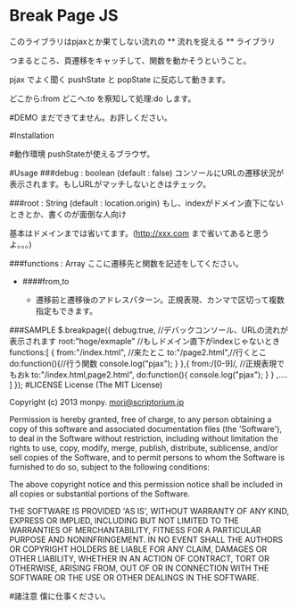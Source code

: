 # Break Page JS

このライブラリはpjaxとか果てしない流れの ** 流れを捉える ** ライブラリ

つまるところ、頁遷移をキャッチして、関数を動かそうということ。

pjax でよく聞く pushState と popState に反応して動きます。

どこから:from どこへ:to を察知して処理:do します。

#DEMO
まだできてません。お許しください。

#Installation
	<script type="text/javascript" src="./jsvascripts/vendor/jquery.1.8.3"></script>
	<script type="text/javascript" src="./javascripts/vendor/jquery.breakpage.js"></script>

#動作環境
pushStateが使えるブラウザ。

#Usage
###debug : boolean (default : false)
コンソールにURLの遷移状況が表示されます。もしURLがマッチしないときはチェック。

###root : String (default : location.origin)
もし、indexがドメイン直下にないときとか、書くのが面倒な人向け

基本はドメインまでは省いてます。(http://xxx.com まで省いてあると思うよ。。。)

###functions : Array
ここに遷移先と関数を記述をしてください。

* ####from,to
	
	* 遷移前と遷移後のアドレスパターン。正規表現、カンマで区切って複数指定もできます。

###SAMPLE
	$.breakpage({
		debug:true, //デバックコンソール、URLの流れが表示されます
		root:"hoge/exmaple" //もしドメイン直下がindexじゃないとき
		functions:[
			{
				from:"/index.html",	//来たとこ
				to:"/page2.html",//行くとこ
				do:function(){//行う関数
					console.log("pjax");
				}
			},{
				from:/[0-9]/, //正規表現でもおk
				to:"/index.html,page2.html",
				do:function(){
					console.log("pjax");
				}
			}
			,….
		]
	});
#LICENSE
License
(The MIT License)

Copyright (c) 2013 monpy. <mori@scriptorium.jp>

Permission is hereby granted, free of charge, to any person obtaining a copy of this software and associated documentation files (the 'Software'), to deal in the Software without restriction, including without limitation the rights to use, copy, modify, merge, publish, distribute, sublicense, and/or sell copies of the Software, and to permit persons to whom the Software is furnished to do so, subject to the following conditions:

The above copyright notice and this permission notice shall be included in all copies or substantial portions of the Software.

THE SOFTWARE IS PROVIDED 'AS IS', WITHOUT WARRANTY OF ANY KIND, EXPRESS OR IMPLIED, INCLUDING BUT NOT LIMITED TO THE WARRANTIES OF MERCHANTABILITY, FITNESS FOR A PARTICULAR PURPOSE AND NONINFRINGEMENT. IN NO EVENT SHALL THE AUTHORS OR COPYRIGHT HOLDERS BE LIABLE FOR ANY CLAIM, DAMAGES OR OTHER LIABILITY, WHETHER IN AN ACTION OF CONTRACT, TORT OR OTHERWISE, ARISING FROM, OUT OF OR IN CONNECTION WITH THE SOFTWARE OR THE USE OR OTHER DEALINGS IN THE SOFTWARE.
	
#諸注意
僕に仕事ください。
